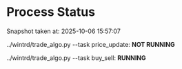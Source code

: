 # Process Status

Snapshot taken at: 2025-10-06 15:57:07

../wintrd/trade_algo.py --task price_update: **NOT RUNNING**

../wintrd/trade_algo.py --task buy_sell: **RUNNING**

